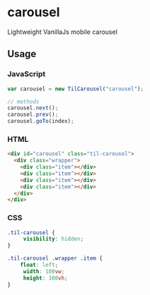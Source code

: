 
# carousel
Lightweight VanillaJs mobile carousel

## Usage

### JavaScript
```js
var carousel = new TilCarousel("carousel");

// methods
carousel.next();
carousel.prev();
carousel.goTo(index);
```

### HTML
```html
<div id="carousel" class="til-carousel">
  <div class="wrapper">
    <div class="item"></div>
    <div class="item"></div>
    <div class="item"></div>
    <div class="item"></div>
  </div>
</div>
```

### CSS
```css
.til-carousel {
	 visibility: hidden;    
}

.til-carousel .wrapper .item {
	float: left;
	 width: 100vw;
	 height: 100vh;
}
```
